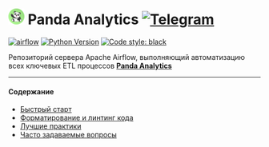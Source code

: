 [![Panda](docs/media/pa32x32.png)](https://t.me/panda_analytics) Panda Analytics [![Telegram](https://img.shields.io/badge/Telegram-Channel-blue.svg?logo=telegram)](https://t.me/panda_analytics)
===

[![airflow](https://img.shields.io/badge/airflow-2.8.3-fcf879)](https://airflow.apache.org/) [![Python Version](https://img.shields.io/badge/python-3.11-2241b3)](https://docs.python.org/3.11/) [![Code style: black](https://img.shields.io/badge/code%20style-black-000000.svg)](https://github.com/psf/black)

Репозиторий сервера Apache Airflow, выполняющий автоматизацию всех ключевых ETL процессов **[Panda Analytics](https://t.me/panda_analytics)**

---

#### Содержание
- [Быстрый старт](docs/quick-start.md)
- [Форматирование и линтинг кода](https://www.notion.so/b4b95ff1dde44b1e928435453376a76c)
- [Лучшие практики](https://www.notion.so/Regulations-and-standards-6e2273cc125a4be59b2261d88fbef675)
- [Часто задаваемые вопросы](docs/faq.md)
